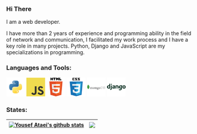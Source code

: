 ### Hi There 

I am a web developer.

I have more than 2 years of experience and programming ability in the field of network and communication, I facilitated my work process and I have a key role in many projects. Python, Django and JavaScript are my specializations in programming.


<h3 align="left">Languages and Tools:</h3>
<p align="left">    
<img height="50" alt="javascript" src="https://raw.githubusercontent.com/github/explore/80688e429a7d4ef2fca1e82350fe8e3517d3494d/topics/python/python.png">
<img height="50" alt="typescript" src="https://raw.githubusercontent.com/github/explore/80688e429a7d4ef2fca1e82350fe8e3517d3494d/topics/javascript/javascript.png">
<img height="50" alt="react" src="https://raw.githubusercontent.com/github/explore/80688e429a7d4ef2fca1e82350fe8e3517d3494d/topics/html/html.png">
<img height="50" alt="graphql" src="https://raw.githubusercontent.com/github/explore/5c058a388828bb5fde0bcafd4bc867b5bb3f26f3/topics/css/css.png">
<img height="50" alt="nodejs" src="https://raw.githubusercontent.com/github/explore/80688e429a7d4ef2fca1e82350fe8e3517d3494d/topics/mongodb/mongodb.png">
<img height="50" alt="nodejs" src="https://raw.githubusercontent.com/github/explore/80688e429a7d4ef2fca1e82350fe8e3517d3494d/topics/django/django.png">
</p>


<h3 align="left">States:</h3>

| <a href="https://github.com/anuraghazra/github-readme-stats"><img align="center" src="https://github-readme-stats.vercel.app/api?username=uataei&show_icons=true&include_all_commits=true&hide_border=true" alt="Yousef Ataei's github stats" /></a> | <a href="https://github.com/anuraghazra/github-readme-stats"><img align="center" src="https://github-readme-stats.vercel.app/api/top-langs/?username=uataei&layout=compact&hide_border=true" /></a> |
| ------------- | ------------- |
